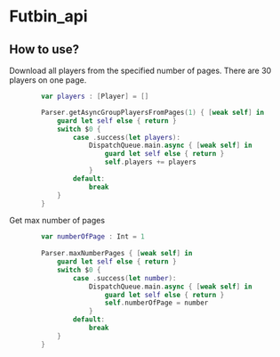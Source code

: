 # Futbin_api


## How to use?

Download all players from the specified number of pages. There are 30 players on one page.

```swift
        var players : [Player] = []

        Parser.getAsyncGroupPlayersFromPages(1) { [weak self] in
            guard let self else { return }
            switch $0 {
                case .success(let players):
                    DispatchQueue.main.async { [weak self] in
                        guard let self else { return }
                        self.players += players
                    }
                default:
                    break
            }
        }
```

Get max number of pages

```swift
        var numberOfPage : Int = 1
        
        Parser.maxNumberPages { [weak self] in
            guard let self else { return }
            switch $0 {
                case .success(let number):
                    DispatchQueue.main.async { [weak self] in
                        guard let self else { return }
                        self.numberOfPage = number
                    }
                default:
                    break
            }
        }
```
